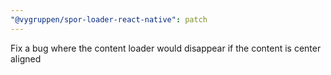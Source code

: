 ```yaml
---
"@vygruppen/spor-loader-react-native": patch
---
```


Fix a bug where the content loader would disappear if the content is center aligned
